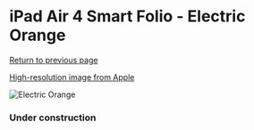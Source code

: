 # iPad Air 4 Smart Folio - Electric Orange

[Return to previous page](/ipad_pro2)

[High-resolution image from Apple](https://store.storeimages.cdn-apple.com/8756/as-images.apple.com/is/MJM23?wid=4500&hei=4500&fmt=png)

<div style="width: 384px"><img src="/everypreview/MJM23.png" alt="Electric Orange"></div>

### Under construction
